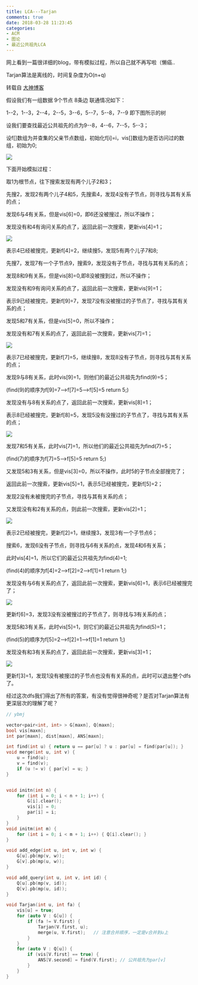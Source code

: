 ```yaml
---
title: LCA---Tarjan
comments: true
date: 2018-03-28 11:23:45
categories:
- ACM
- 图论
- 最近公共祖先LCA
---
```

网上看到一篇很详细的blog，带有模拟过程，所以自己就不再写啦（懒癌..

Tarjan算法是离线的，时间复杂度为O(n+q)

转载自 [大神博客](https://www.cnblogs.com/JVxie/p/4854719.html)

假设我们有一组数据 9个节点 8条边 联通情况如下：

1--2，1--3，2--4，2--5，3--6，5--7，5--8，7--9 即下图所示的树

设我们要查找最近公共祖先的点为9--8，4--6，7--5，5--3；

设f[]数组为并查集的父亲节点数组，初始化f[i]=i，vis[]数组为是否访问过的数组，初始为0;　

![](http://ozrmo3j0k.bkt.clouddn.com/LCA-1.jpg)

下面开始模拟过程：

取1为根节点，往下搜索发现有两个儿子2和3；

先搜2，发现2有两个儿子4和5，先搜索4，发现4没有子节点，则寻找与其有关系的点；

发现6与4有关系，但是vis[6]=0，即6还没被搜过，所以不操作；

发现没有和4有询问关系的点了，返回此前一次搜索，更新vis[4]=1；

![](http://ozrmo3j0k.bkt.clouddn.com/LCA-2.jpg)

表示4已经被搜完，更新f[4]=2，继续搜5，发现5有两个儿子7和8;

先搜7，发现7有一个子节点9，搜索9，发现没有子节点，寻找与其有关系的点；

发现8和9有关系，但是vis[8]=0,即8没被搜到过，所以不操作；

发现没有和9有询问关系的点了，返回此前一次搜索，更新vis[9]=1；

表示9已经被搜完，更新f[9]=7，发现7没有没被搜过的子节点了，寻找与其有关系的点；

发现5和7有关系，但是vis[5]=0，所以不操作；

发现没有和7有关系的点了，返回此前一次搜索，更新vis[7]=1；

![](http://ozrmo3j0k.bkt.clouddn.com/LCA-3.jpg)

表示7已经被搜完，更新f[7]=5，继续搜8，发现8没有子节点，则寻找与其有关系的点；

发现9与8有关系，此时vis[9]=1，则他们的最近公共祖先为find(9)=5；

(find(9)的顺序为f[9]=7-->f[7]=5-->f[5]=5 return 5;)

发现没有与8有关系的点了，返回此前一次搜索，更新vis[8]=1；


表示8已经被搜完，更新f[8]=5，发现5没有没搜过的子节点了，寻找与其有关系的点；

![](http://ozrmo3j0k.bkt.clouddn.com/LCA-4.jpg)

发现7和5有关系，此时vis[7]=1，所以他们的最近公共祖先为find(7)=5；

(find(7)的顺序为f[7]=5-->f[5]=5 return 5;)

又发现5和3有关系，但是vis[3]=0，所以不操作，此时5的子节点全部搜完了；

返回此前一次搜索，更新vis[5]=1，表示5已经被搜完，更新f[5]=2；

发现2没有未被搜完的子节点，寻找与其有关系的点；

又发现没有和2有关系的点，则此前一次搜索，更新vis[2]=1；

![](http://ozrmo3j0k.bkt.clouddn.com/LCA-5.jpg)

表示2已经被搜完，更新f[2]=1，继续搜3，发现3有一个子节点6；

搜索6，发现6没有子节点，则寻找与6有关系的点，发现4和6有关系；

此时vis[4]=1，所以它们的最近公共祖先为find(4)=1;

(find(4)的顺序为f[4]=2-->f[2]=2-->f[1]=1 return 1;)

发现没有与6有关系的点了，返回此前一次搜索，更新vis[6]=1，表示6已经被搜完了；

![](http://ozrmo3j0k.bkt.clouddn.com/LCA-6.jpg)

更新f[6]=3，发现3没有没被搜过的子节点了，则寻找与3有关系的点；

发现5和3有关系，此时vis[5]=1，则它们的最近公共祖先为find(5)=1；

(find(5)的顺序为f[5]=2-->f[2]=1-->f[1]=1 return 1;)

发现没有和3有关系的点了，返回此前一次搜索，更新vis[3]=1；

![](http://ozrmo3j0k.bkt.clouddn.com/LCA-7.jpg)

更新f[3]=1，发现1没有被搜过的子节点也没有有关系的点，此时可以退出整个dfs了。

经过这次dfs我们得出了所有的答案，有没有觉得很神奇呢？是否对Tarjan算法有更深层次的理解了呢？

```cpp
// ybmj

vector<pair<int, int> > G[maxn], Q[maxn];
bool vis[maxn];
int par[maxn], dist[maxn], ANS[maxn];

int find(int u) { return u == par[u] ? u : par[u] = find(par[u]); }
void merge(int u, int v) {      	
    u = find(u);
	v = find(v);
	if (u != v) { par[v] = u; }
}


void initn(int n) {
	for (int i = 0; i < n + 1; i++) {
		G[i].clear();
		vis[i] = 0;
		par[i] = i;
	}
}
void initm(int m) {
	for (int i = 0; i < m + 1; i++) { Q[i].clear(); }
}

void add_edge(int u, int v, int w) {
	G[u].pb(mp(v, w));
	G[v].pb(mp(u, w));
}

void add_query(int u, int v, int id) {
	Q[u].pb(mp(v, id));
	Q[v].pb(mp(u, id));
}

void Tarjan(int u, int fa) {
	vis[u] = true;
	for (auto V : G[u]) {
		if (fa != V.first) {
			Tarjan(V.first, u);
			merge(u, V.first);   // 注意合并顺序，一定是v合并到u上
		}
	}
	for (auto V : Q[u]) {
		if (vis[V.first] == true) {
			ANS[V.second] = find(V.first); // 公共祖先为par[v]
		}
	}
}

```
